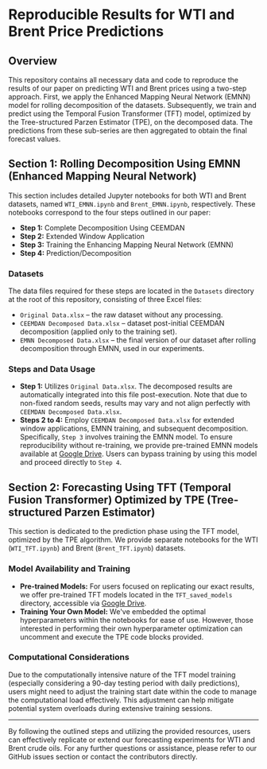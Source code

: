 # Reproducible Results for WTI and Brent Price Predictions

## Overview
This repository contains all necessary data and code to reproduce the results of our paper on predicting WTI and Brent prices using a two-step approach. First, we apply the Enhanced Mapping Neural Network (EMNN) model for rolling decomposition of the datasets. Subsequently, we train and predict using the Temporal Fusion Transformer (TFT) model, optimized by the Tree-structured Parzen Estimator (TPE), on the decomposed data. The predictions from these sub-series are then aggregated to obtain the final forecast values.

## Section 1: Rolling Decomposition Using EMNN (Enhanced Mapping Neural Network)

This section includes detailed Jupyter notebooks for both WTI and Brent datasets, named `WTI_EMNN.ipynb` and `Brent_EMNN.ipynb`, respectively. These notebooks correspond to the four steps outlined in our paper:
  - **Step 1:** Complete Decomposition Using CEEMDAN
  - **Step 2:** Extended Window Application
  - **Step 3:** Training the Enhancing Mapping Neural Network (EMNN)
  - **Step 4:** Prediction/Decomposition

### Datasets
The data files required for these steps are located in the `Datasets` directory at the root of this repository, consisting of three Excel files:
  - `Original Data.xlsx` – the raw dataset without any processing.
  - `CEEMDAN Decomposed Data.xlsx` – dataset post-initial CEEMDAN decomposition (applied only to the training set).
  - `EMNN Decomposed Data.xlsx` – the final version of our dataset after rolling decomposition through EMNN, used in our experiments.

### Steps and Data Usage
- **Step 1:** Utilizes `Original Data.xlsx`. The decomposed results are automatically integrated into this file post-execution. Note that due to non-fixed random seeds, results may vary and not align perfectly with `CEEMDAN Decomposed Data.xlsx`.
- **Steps 2 to 4:** Employ `CEEMDAN Decomposed Data.xlsx` for extended window applications, EMNN training, and subsequent decomposition. Specifically, `Step 3` involves training the EMNN model. To ensure reproducibility without re-training, we provide pre-trained EMNN models available at [Google Drive](https://drive.google.com/file/d/1aSySuc8VTQAjtVHrzhjFFm3THMGvIrQL/view?usp=sharing). Users can bypass training by using this model and proceed directly to `Step 4`.

## Section 2: Forecasting Using TFT (Temporal Fusion Transformer) Optimized by TPE (Tree-structured Parzen Estimator)

This section is dedicated to the prediction phase using the TFT model, optimized by the TPE algorithm. We provide separate notebooks for the WTI (`WTI_TFT.ipynb`) and Brent (`Brent_TFT.ipynb`) datasets.

### Model Availability and Training
- **Pre-trained Models:** For users focused on replicating our exact results, we offer pre-trained TFT models located in the `TFT_saved_models` directory, accessible via [Google Drive](https://drive.google.com/file/d/1SSU1ltOUvFuYxi7ro-StC1aIaXzNzkd5/view?usp=sharing).
- **Training Your Own Model:** We've embedded the optimal hyperparameters within the notebooks for ease of use. However, those interested in performing their own hyperparameter optimization can uncomment and execute the TPE code blocks provided.

### Computational Considerations
Due to the computationally intensive nature of the TFT model training (especially considering a 90-day testing period with daily predictions), users might need to adjust the training start date within the code to manage the computational load effectively. This adjustment can help mitigate potential system overloads during extensive training sessions.

---

By following the outlined steps and utilizing the provided resources, users can effectively replicate or extend our forecasting experiments for WTI and Brent crude oils. For any further questions or assistance, please refer to our GitHub issues section or contact the contributors directly.
